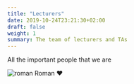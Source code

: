 ```yaml
---
title: "Lecturers"
date: 2019-10-24T23:21:30+02:00
draft: false
weight: 1
summary: The team of lecturers and TAs
---
```


All the important people that we are

![roman](/sdsphd19/img/rj_head.jpg) Roman :heart:

